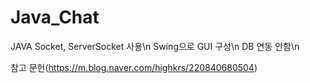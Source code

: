 # Java_Chat

JAVA Socket, ServerSocket 사용\n
Swing으로 GUI 구성\n
DB 연동 안함\n

참고 문헌(https://m.blog.naver.com/highkrs/220840680504)
